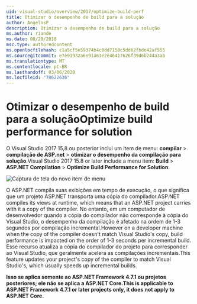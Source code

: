 ```yaml
---
uid: visual-studio/overview/2017/optimize-build-perf
title: Otimizar o desempenho de build para a solução
author: AngelosP
description: Otimizar o desempenho de build para a solução
ms.author: riande
ms.date: 08/29/2018
msc.type: authoredcontent
ms.openlocfilehash: c1a5cf5e59374b4c0dd7150c5dd62fbde42af555
ms.sourcegitcommit: e7e91932a6e91a63e2e46417626f39d6b244a3ab
ms.translationtype: MT
ms.contentlocale: pt-BR
ms.lasthandoff: 03/06/2020
ms.locfileid: "78622636"
---
```

# <a name="optimize-build-performance-for-solution"></a><span data-ttu-id="5f860-103">Otimizar o desempenho de build para a solução</span><span class="sxs-lookup"><span data-stu-id="5f860-103">Optimize build performance for solution</span></span>

<span data-ttu-id="5f860-104">O Visual Studio 2017 15,8 ou posterior inclui um item de menu: **compilar** > **compilação de ASP.net** > **otimizar o desempenho da compilação para solução**.</span><span class="sxs-lookup"><span data-stu-id="5f860-104">Visual Studio 2017 15.8 or later include a menu item: **Build** > **ASP.NET Compilation** > **Optimize Build Performance for Solution**.</span></span>

![Captura de tela do novo item de menu](optimize-build-perf/_static/optimize-build-performance-for-solution.png)

<span data-ttu-id="5f860-106">O ASP.NET compila suas exibições em tempo de execução, o que significa que um projeto ASP.NET transporta uma cópia do compilador.</span><span class="sxs-lookup"><span data-stu-id="5f860-106">ASP.NET compiles its views at runtime, which means that an ASP.NET project carries with it a copy of the compiler.</span></span> <span data-ttu-id="5f860-107">No entanto, em um computador de desenvolvedor quando a cópia do compilador não corresponde à cópia do Visual Studio, o desempenho da compilação é afetado na ordem de 1-3 segundos por compilação incremental.</span><span class="sxs-lookup"><span data-stu-id="5f860-107">However on a developer machine when the copy of the compiler doesn't match Visual Studio's copy, build performance is impacted on the order of 1-3 seconds per incremental build.</span></span> <span data-ttu-id="5f860-108">Esse recurso atualiza a cópia do compilador do projeto para corresponder ao Visual Studio, que geralmente acelera as compilações incrementais.</span><span class="sxs-lookup"><span data-stu-id="5f860-108">This feature updates your project's copy of the compiler to match Visual Studio's, which usually speeds up incremental builds.</span></span>

<span data-ttu-id="5f860-109">**Isso se aplica somente ao ASP.NET Framework 4.7.1 ou projetos posteriores; ele não se aplica a ASP.NET Core.**</span><span class="sxs-lookup"><span data-stu-id="5f860-109">**This is applicable to ASP.NET Framework 4.7.1 or later projects only, it does not apply to ASP.NET Core.**</span></span>
